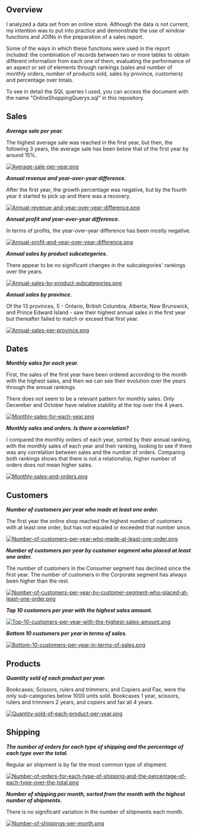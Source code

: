 ## Overview

I analyzed a data set from an online store. Although the data is not current, my intention was to put into practice and demonstrate the use of window functions and JOINs in the preparation of a sales report.

Some of the ways in which these functions were used in the report included: the combination of records between two or more tables to obtain different information from each one of them, evaluating the performance of an aspect or set of elements through rankings (sales and number of monthly orders, number of products sold, sales by province, customers) and percentage over totals.

To see in detail the SQL queries I used, you can access the document with the name "OnlineShoppingQuerys.sql" in this repository.

## Sales

***Average sale per year.***

The highest average sale was reached in the first year, but then, the following 3 years, the average sale has been below that of the first year by around 15%.

[![Average-sale-per-year.png](https://i.postimg.cc/vBQ5JYvW/Average-sale-per-year.png)](https://postimg.cc/Y4s4gwZ9)

***Annual revenue and year-over-year difference.***

After the first year, the growth percentage was negative, but by the fourth year it started to pick up and there was a recovery.

[![Annual-revenue-and-year-over-year-difference.png](https://i.postimg.cc/hvYxQ9Rr/Annual-revenue-and-year-over-year-difference.png)](https://postimg.cc/64dTD432)

***Annual profit and year-over-year difference.***

In terms of profits, the year-over-year difference has been mostly negative. 

[![Annual-profit-and-year-over-year-difference.png](https://i.postimg.cc/nz0qZydN/Annual-profit-and-year-over-year-difference.png)](https://postimg.cc/YGLvzsBx)

***Annual sales by product subcategories.***

There appear to be no significant changes in the subcategories' rankings over the years.

[![Annual-sales-by-product-subcategories.png](https://i.postimg.cc/R01cp6wS/Annual-sales-by-product-subcategories.png)](https://postimg.cc/NyM950NS)

***Annual sales by province.***

Of the 13 provinces, 5 - Ontario, British Columbia, Alberta, New Brunswick, and Prince Edward Island - saw their highest annual sales in the first year but thereafter failed to match or exceed that first year.

[![Annual-sales-per-province.png](https://i.postimg.cc/jq3y1rn7/Annual-sales-per-province.png)](https://postimg.cc/bdbGGWTy)

## Dates

***Monthly sales for each year.***

First, the sales of the first year have been ordered according to the month with the highest sales, and then we can see their evolution over the years through the annual rankings.

There does not seem to be a relevant pattern for monthly sales. Only December and October have relative stability at the top over the 4 years.

[![Monthly-sales-for-each-year.png](https://i.postimg.cc/Rhp11kKw/Monthly-sales-for-each-year.png)](https://postimg.cc/FkcJNnPK)

***Monthly sales and orders. Is there a correlation?***

I compared the monthly orders of each year, sorted by their annual ranking, with the monthly sales of each year and their ranking, looking to see if there was any correlation between sales and the number of orders. Comparing both rankings shows that there is not a relationship, higher number of orders does not mean higher sales.

[![Monthly-sales-and-orders.png](https://i.postimg.cc/zB5kqSqH/Monthly-sales-and-orders.png)](https://postimg.cc/7CszVzGq)

## Customers

***Number of customers per year who made at least one order.***

The first year the online shop reached the highest number of customers with at least one order, but has not equaled or exceeded that number since.

[![Number-of-customers-per-year-who-made-at-least-one-order.png](https://i.postimg.cc/6qpLvW29/Number-of-customers-per-year-who-made-at-least-one-order.png)](https://postimg.cc/vgCVRdtj)

***Number of customers per year by customer segment who placed at least one order.***

The number of customers in the Consumer segment has declined since the first year.
The number of customers in the Corporate segment has always been higher than the rest.

[![Number-of-customers-per-year-by-customer-segment-who-placed-at-least-one-order.png](https://i.postimg.cc/C1Ns5BKP/Number-of-customers-per-year-by-customer-segment-who-placed-at-least-one-order.png)](https://postimg.cc/G84ySpGG)

***Top 10 customers per year with the highest sales amount.***

[![Top-10-customers-per-year-with-the-highest-sales-amount.png](https://i.postimg.cc/tCftsHXj/Top-10-customers-per-year-with-the-highest-sales-amount.png)](https://postimg.cc/crR8z2g9)

***Bottom 10 customers per year in terms of sales.***

[![Bottom-10-customers-per-year-in-terms-of-sales.png](https://i.postimg.cc/CMc4VqXd/Bottom-10-customers-per-year-in-terms-of-sales.png)](https://postimg.cc/rzt41K8L)

## Products

***Quantity sold of each product per year.***

Bookcases; Scissors, rulers and trimmers; and Copiers and Fax, were the only sub-categories below 1000 units sold. Bookcases 1 year, scissors, rulers and trimmers 2 years, and copiers and fax all 4 years.

[![Quantity-sold-of-each-product-per-year.png](https://i.postimg.cc/8PsmkCg4/Quantity-sold-of-each-product-per-year.png)](https://postimg.cc/8jQ6tN5f)

## Shipping

***The number of orders for each type of shipping and the percentage of each type over the total.***

Regular air shipment is by far the most common type of shipment.

[![Number-of-orders-for-each-type-of-shipping-and-the-percentage-of-each-type-over-the-total.png](https://i.postimg.cc/02tXZ3PW/Number-of-orders-for-each-type-of-shipping-and-the-percentage-of-each-type-over-the-total.png)](https://postimg.cc/bstRwmGk)

***Number of shipping per month, sorted from the month with the highest number of shipments.***

There is no significant variation in the number of shipments each month.

[![Number-of-shippings-per-month.png](https://i.postimg.cc/GtLzxPNn/Number-of-shippings-per-month.png)](https://postimg.cc/VrhjYtmK)
